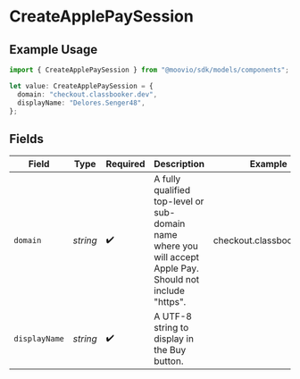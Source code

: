# CreateApplePaySession

## Example Usage

```typescript
import { CreateApplePaySession } from "@moovio/sdk/models/components";

let value: CreateApplePaySession = {
  domain: "checkout.classbooker.dev",
  displayName: "Delores.Senger48",
};
```

## Fields

| Field                                                                                                       | Type                                                                                                        | Required                                                                                                    | Description                                                                                                 | Example                                                                                                     |
| ----------------------------------------------------------------------------------------------------------- | ----------------------------------------------------------------------------------------------------------- | ----------------------------------------------------------------------------------------------------------- | ----------------------------------------------------------------------------------------------------------- | ----------------------------------------------------------------------------------------------------------- |
| `domain`                                                                                                    | *string*                                                                                                    | :heavy_check_mark:                                                                                          | A fully qualified top-level or sub-domain name where you will accept Apple Pay. Should not include "https". | checkout.classbooker.dev                                                                                    |
| `displayName`                                                                                               | *string*                                                                                                    | :heavy_check_mark:                                                                                          | A UTF-8 string to display in the Buy button.                                                                |                                                                                                             |